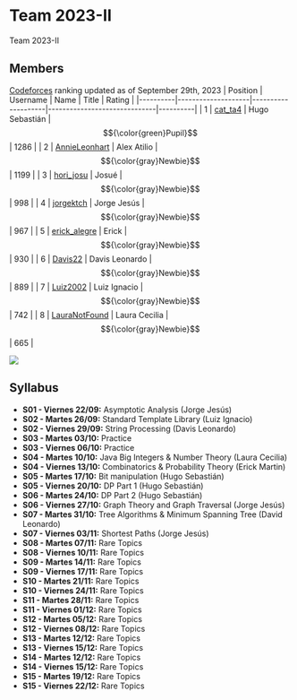 # Team 2023-II
Team 2023-II
## Members
[Codeforces] ranking updated as of September 29th, 2023
| Position | Username           | Name               | Title                        | Rating   |
|----------|--------------------|--------------------|------------------------------|----------|
| 1        | [cat_ta4]          | Hugo Sebastián     | $${\color{green}Pupil}$$     | 1286     |
| 2        | [AnnieLeonhart]    | Alex Atilio        | $${\color{gray}Newbie}$$	    | 1199     |
| 3        | [hori_josu]        | Josué              | $${\color{gray}Newbie}$$     |  998     |
| 4        | [jorgektch]        | Jorge Jesús        | $${\color{gray}Newbie}$$	    |  967     |
| 5        | [erick_alegre]     | Erick              | $${\color{gray}Newbie}$$	    |  930     |
| 6        | [Davis22]          | Davis Leonardo     | $${\color{gray}Newbie}$$	    |  889     |
| 7        | [Luiz2002]         | Luiz Ignacio       | $${\color{gray}Newbie}$$     |  742     |
| 8        | [LauraNotFound]    | Laura Cecilia      | $${\color{gray}Newbie}$$     |  665     |

![](https://geps.dev/progress/10.5)

[LauraNotFound]: https://codeforces.com/profile/LauraNotFound
[jorgektch]: https://codeforces.com/profile/jorgektch
[Luiz2002]: https://codeforces.com/profile/Luiz2002
[cat_ta4]: https://codeforces.com/profile/cat_ta4
[Davis22]: https://codeforces.com/profile/Davis22
[jorgektch]: https://codeforces.com/profile/jorgektch
[erick_alegre]: https://codeforces.com/profile/erick_alegre
[AnnieLeonhart]: https://codeforces.com/profile/AnnieLeonhart
[hori_josu]: https://codeforces.com/profile/hori_josu

[Codeforces]: https://codeforces.com/contests

## Syllabus
- **S01 - Viernes 22/09:** Asymptotic Analysis (Jorge Jesús)
- **S02 - Martes 26/09:** Standard Template Library (Luiz Ignacio)
- **S02 - Viernes 29/09:** String Processing (Davis Leonardo)
- **S03 - Martes 03/10:** Practice
- **S03 - Viernes 06/10:** Practice
- **S04 - Martes 10/10:** Java Big Integers & Number Theory (Laura Cecilia)
- **S04 - Viernes 13/10:** Combinatorics & Probability Theory (Erick Martin)
- **S05 - Martes 17/10:** Bit manipulation (Hugo Sebastián)
- **S05 - Viernes 20/10:** DP Part 1 (Hugo Sebastián)
- **S06 - Martes 24/10:** DP Part 2 (Hugo Sebastián)
- **S06 - Viernes 27/10:** Graph Theory and Graph Traversal (Jorge Jesús)
- **S07 - Martes 31/10:** Tree Algorithms & Minimum Spanning Tree (David Leonardo)
- **S07 - Viernes 03/11:** Shortest Paths (Jorge Jesús)
- **S08 - Martes 07/11:** Rare Topics
- **S08 - Viernes 10/11:** Rare Topics
- **S09 - Martes 14/11:** Rare Topics
- **S09 - Viernes 17/11:** Rare Topics
- **S10 - Martes 21/11:** Rare Topics
- **S10 - Viernes 24/11:** Rare Topics
- **S11 - Martes 28/11:** Rare Topics
- **S11 - Viernes 01/12:** Rare Topics
- **S12 - Martes 05/12:** Rare Topics
- **S12 - Viernes 08/12:** Rare Topics
- **S13 - Martes 12/12:** Rare Topics
- **S13 - Viernes 15/12:** Rare Topics
- **S14 - Martes 12/12:** Rare Topics
- **S14 - Viernes 15/12:** Rare Topics
- **S15 - Martes 19/12:** Rare Topics
- **S15 - Viernes 22/12:** Rare Topics

